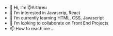 - 👋 Hi, I’m @Arthreu
- 👀 I’m interested in Javascrip, React
- 🌱 I’m currently learning HTML, CSS, Javascript
- 💞️ I’m looking to collaborate on Front End Projects
- 📫 How to reach me ...

<!---
Arthreu/Arthreu is a ✨ special ✨ repository because its `README.md` (this file) appears on your GitHub profile.
You can click the Preview link to take a look at your changes.
--->
